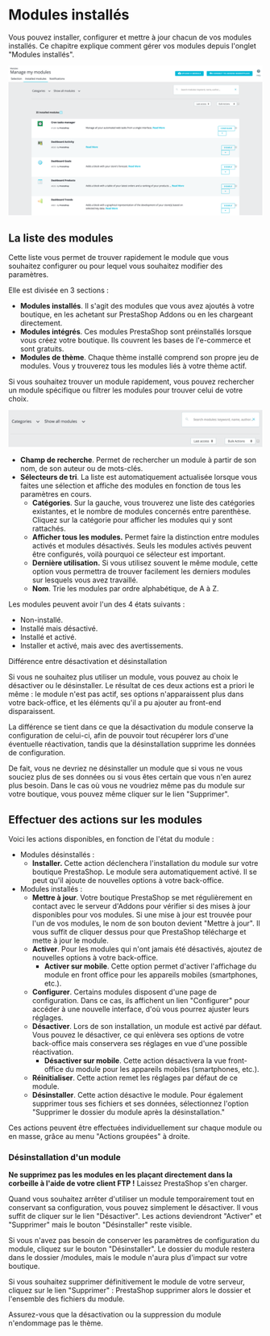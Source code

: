 # Modules installés

Vous pouvez installer, configurer et mettre à jour chacun de vos modules installés. Ce chapitre explique comment gérer vos modules depuis l'onglet "Modules installés".

![](../../../../.gitbook/assets/51185201.png)

## La liste des modules <a id="Modulesinstall&#xE9;s-Lalistedesmodules"></a>

Cette liste vous permet de trouver rapidement le module que vous souhaitez configurer ou pour lequel vous souhaitez modifier des paramètres.

Elle est divisée en 3 sections :

* **Modules installés**. Il s'agit des modules que vous avez ajoutés à votre boutique, en les achetant sur PrestaShop Addons ou en les chargeant directement.
* **Modules intégrés**. Ces modules PrestaShop sont préinstallés lorsque vous créez votre boutique. Ils couvrent les bases de l'e-commerce et sont gratuits.
* **Modules de thème**. Chaque thème installé comprend son propre jeu de modules. Vous y trouverez tous les modules liés à votre thème actif.

Si vous souhaitez trouver un module rapidement, vous pouvez rechercher un module spécifique ou filtrer les modules pour trouver celui de votre choix.

![](../../../../.gitbook/assets/51185200.png)

* **Champ de recherche**. Permet de rechercher un module à partir de son nom, de son auteur ou de mots-clés.
* **Sélecteurs de tri**. La liste est automatiquement actualisée lorsque vous faites une sélection et affiche des modules en fonction de tous les paramètres en cours.
  * **Catégories**. Sur la gauche, vous trouverez une liste des catégories existantes, et le nombre de modules concernés entre parenthèse. Cliquez sur la catégorie pour afficher les modules qui y sont rattachés.
  * **Afficher tous les modules.** Permet faire la distinction entre modules activés et modules désactivés. Seuls les modules activés peuvent être configurés, voilà pourquoi ce sélecteur est important.
  * **Dernière utilisation.**  Si vous utilisez souvent le même module, cette option vous permettra de trouver facilement les derniers modules sur lesquels vous avez travaillé.
  * **Nom**. Trie les modules par ordre alphabétique, de A à Z.

Les modules peuvent avoir l'un des 4 états suivants :

* Non-installé.
* Installé mais désactivé.
* Installé et activé.
* Installer et activé, mais avec des avertissements.

Différence entre désactivation et désinstallation

Si vous ne souhaitez plus utiliser un module, vous pouvez au choix le désactiver ou le désinstaller. Le résultat de ces deux actions est a priori le même : le module n'est pas actif, ses options n'apparaissent plus dans votre back-office, et les éléments qu'il a pu ajouter au front-end disparaissent.

La différence se tient dans ce que la désactivation du module conserve la configuration de celui-ci, afin de pouvoir tout récupérer lors d'une éventuelle réactivation, tandis que la désinstallation supprime les données de configuration.

De fait, vous ne devriez ne désinstaller un module que si vous ne vous souciez plus de ses données ou si vous êtes certain que vous n'en aurez plus besoin. Dans le cas où vous ne voudriez même pas du module sur votre boutique, vous pouvez même cliquer sur le lien "Supprimer".

##  Effectuer des actions sur les modules <a id="Modulesinstall&#xE9;s-Effectuerdesactionssurlesmodules"></a>

Voici les actions disponibles, en fonction de l'état du module :

* Modules désinstallés :
  * **Installer.** Cette action déclenchera l'installation du module sur votre boutique PrestaShop. Le module sera automatiquement activé. Il se peut qu'il ajoute de nouvelles options à votre back-office.  
* Modules installés :
  * **Mettre à jour**. Votre boutique PrestaShop se met régulièrement en contact avec le serveur d'Addons pour vérifier si des mises à jour disponibles pour vos modules. Si une mise à jour est trouvée pour l'un de vos modules, le nom de son bouton devient "Mettre à jour". Il vous suffit de cliquer dessus pour que PrestaShop télécharge et mette à jour le module.
  * **Activer**. Pour les modules qui n'ont jamais été désactivés, ajoutez de nouvelles options à votre back-office.
    * **Activer sur mobile**. Cette option permet d'activer l'affichage du module en front office pour les appareils mobiles \(smartphones, etc.\).
  * **Configurer**. Certains modules disposent d'une page de configuration. Dans ce cas, ils affichent un lien "Configurer" pour accéder à une nouvelle interface, d'où vous pourrez ajuster leurs réglages.
  * **Désactiver**. Lors de son installation, un module est activé par défaut. Vous pouvez le désactiver, ce qui enlèvera ses options de votre back-office mais conservera ses réglages en vue d'une possible réactivation.
    * **Désactiver sur mobile**. Cette action désactivera la vue front-office du module pour les appareils mobiles \(smartphones, etc.\).
  * **Réinitialiser**. Cette action remet les réglages par défaut de ce module.
  * **Désinstaller**. Cette action désactive le module. Pour également supprimer tous ses fichiers et ses données, sélectionnez l'option "Supprimer le dossier du module après la désinstallation."

Ces actions peuvent être effectuées individuellement sur chaque module ou en masse, grâce au menu  "Actions groupées" à droite.

### Désinstallation d'un module <a id="Modulesinstall&#xE9;s-D&#xE9;sinstallationd&apos;unmodule"></a>

**Ne supprimez pas les modules en les plaçant directement dans la corbeille à l'aide de votre client FTP !** Laissez PrestaShop s'en charger.

Quand vous souhaitez arrêter d'utiliser un module temporairement tout en conservant sa configuration, vous pouvez simplement le désactiver. Il vous suffit de cliquer sur le lien "Désactiver". Les actions deviendront "Activer" et "Supprimer" mais le bouton "Désinstaller" reste visible.

Si vous n'avez pas besoin de conserver les paramètres de configuration du module, cliquez sur le bouton "Désinstaller". Le dossier du module restera dans le dossier /modules, mais le module n'aura plus d'impact sur votre boutique. 

Si vous souhaitez supprimer définitivement le module de votre serveur, cliquez sur le lien "Supprimer" : PrestaShop supprimer alors le dossier et l'ensemble des fichiers du module.

Assurez-vous que la désactivation ou la suppression du module n'endommage pas le thème.

